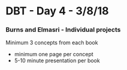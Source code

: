 # DBT - Day 4 - 3/8/18

### Burns and Elmasri - Individual projects
Minimum 3 concepts from each book
- minimum one page per concept
- 5-10 minute presentation per book

